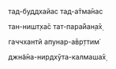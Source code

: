 тад-буддхайас тад-а̄тма̄нас

тан-ништ̣ха̄с тат-пара̄йан̣а̄х̣

гаччхантй апунар-а̄вр̣ттим̇

джн̃а̄на-нирдхӯта-калмаша̄х̣